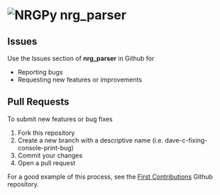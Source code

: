 # ![NRGPy](https://www.gravatar.com/avatar/6282094b092c756acc9f7552b164edfe?s=24) nrg_parser

## Issues

Use the Issues section of **nrg_parser** in Github for

- Reporting bugs
- Requesting new features or improvements

## Pull Requests

To submit new features or bug fixes

1. Fork this repository
1. Create a new branch with a descriptive name (i.e. dave-c-fixing-console-print-bug)
1. Commit your changes
1. Open a pull request

For a good example of this process, see the [First Contributions](https://github.com/firstcontributions/first-contributions#first-contributions) Github repository.